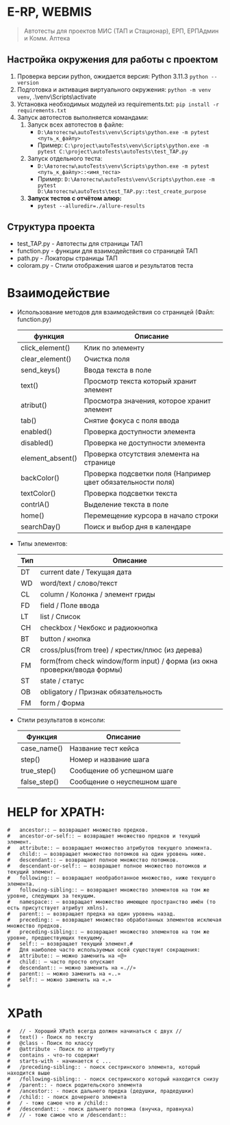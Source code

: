 # E-RP, WEBMIS

> Автотесты для проектов МИС (ТАП и Стационар), ЕРП, ЕРПАдмин и Комм. Аптека 


## Настройка окружения для работы с проектом
1. Проверка версии python, ожидается версия: Python 3.11.3 `python --version`
2. Подготовка и активация виртуального окружения: `python -m venv venv`, .\venv\Scripts\activate
3. Установка необходимых модулей из requirements.txt: `pip install -r requirements.txt`
4. Запуск автотестов выполняется командами: 
   1. Запуск всех автотестов в файле: 
      - `D:\Автотесты\autoTests\venv\Scripts\python.exe -m pytest <путь_к_файлу>`
      - Пример: `C:\project\autoTests\venv\Scripts\python.exe -m pytest C:\project\autoTests\autoTests\test_TAP.py`
   2. Запуск отдельного теста:
      - `D:\Автотесты\autoTests\venv\Scripts\python.exe -m pytest <путь_к_файлу>::<имя_теста>`
      - Пример: `D:\Автотесты\autoTests\venv\Scripts\python.exe -m pytest D:\Автотесты\autoTests\test_TAP.py::test_create_purpose`
   3. **Запуск тестов с отчётом алюр:** 
      - `pytest --alluredir=./allure-results`


## Структура проекта
- test_TAP.py - Автотесты для страницы ТАП
- function.py - функции для взаимодействия со страницей ТАП
- path.py     - Локаторы страницы ТАП
- coloram.py  - Стили отображения шагов и результатов теста



# Взаимодействие
- Использование методов для взаимодействия со страницей (Файл: function.py)

    | функция          | Описание                                                    |
    |------------------|-------------------------------------------------------------|
    | click_element()  | Клик по элементу                                            
    | clear_element()  | Очистка поля                                                
    | send_keys()      | Ввода текста в поле                                         
    | text()           | Просмотр текста который хранит элемент                      
    | atribut()        | Просмотра значения, которое хранит элемент                  
    | tab()            | Снятие фокуса с поля ввода                                  
    | enabled()        | Проверка доступности элемента                               
    | disabled()       | Проверка не доступности элемента                            
    | element_absent() | Проверка отсутствия элемента на странице                    
    | backColor()      | Проверка подсветки поля (Например цвет обязательности поля) 
    | textColor()      | Проверка подсветки текста                                   
    | contrlA()        | Выделение текста в поле                                     
    | home()           | Перемещение курсора в начало строки                         
    | searchDay()      | Поиск и выбор дня в календаре                               

   
- Типы  элементов:

    | Тип | Описание                                                                  |
    |-----|---------------------------------------------------------------------------|
    | DT  | current date / Текущая дата                                               
    | WD  | word/text / слово/текст                                                   
    | CL  | column    / Колонка / элемент гриды                                       
    | FD  | field     / Поле ввода                                                    
    | LT  | list      / Список                                                        
    | CH  | checkbox  / Чекбокс и радиокнопка                                         
    | BT  | button    / кнопка                                                        
    | CR  | cross/plus(from tree)              / крестик/плюс (из дерева)             
    | FM  | form(from check window/form input) / форма (из окна проверки/ввода формы) 
    | ST  | state / статус                                                            
    | OB  | obligatory / Признак обязательность                                       
    | FM  | form / Форма                                                              


- Стили результатов в консоли:

    | Функция      | Описание                     |
    |--------------|------------------------------|
    | case_name()  | Название тест кейса          
    | step()       | Номер и название шага        
    | true_step()  | Сообщение об успешном шаге   
    | false_step() | Сообщение о неуспешном шаге  

# HELP for XPATH:
    #   ancestor:: — возвращает множество предков.
    #   ancestor-or-self:: — возвращает множество предков и текущий элемент.
    #   attribute:: — возвращает множество атрибутов текущего элемента.
    #   child:: — возвращает множество потомков на один уровень ниже.
    #   descendant:: — возвращает полное множество потомков.
    #   descendant-or-self:: — возвращает полное множество потомков и текущий элемент.
    #   following:: — возвращает необработанное множество, ниже текущего элемента.
    #   following-sibling:: — возвращает множество элементов на том же уровне, следующих за текущим.
    #   namespace:: — возвращает множество имеющее пространство имён (то есть присутствует атрибут xmlns).
    #   parent:: — возвращает предка на один уровень назад.
    #   preceding:: — возвращает множество обработанных элементов исключая множество предков.
    #   preceding-sibling:: — возвращает множество элементов на том же уровне, предшествующих текущему.
    #   self:: — возвращает текущий элемент.#
    #   Для наиболее часто используемых осей существуют сокращения:
    #   attribute:: — можно заменить на «@»
    #   child:: — часто просто опускают
    #   descendant:: — можно заменить на «.//»
    #   parent:: — можно заменить на «..»
    #   self:: — можно заменить на «.»
    #

#   XPath
    #   // - Хороший XPath всегда должен начинаться с двух //
    #   text() - Поиск по тексту
    #   @class - Поиск по классу
    #   @attribute - Поиск по аттрибуту 
    #   contains - что-то содержит
    #   starts-with - начинается с ...
    #   /preceding-sibling:: - поиск сестринского элемента, который находится выше
    #   /following-sibling:: - поиск сестринского который находится снизу
    #   /parent:: - поиск родительского элемента
    #   /ancestor:: - поиск дальнего предка (дедушки, прадедушки)
    #   /child:: - поиск дочернего элемента
    #   / - тоже самое что и /child::
    #   /descendant:: - поиск дальнего потомка (внучка, правнука)
    #   // - тоже самое что и /descendant::


